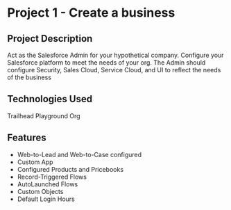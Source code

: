 # Project 1 - Create a business
## Project Description
Act as the Salesforce Admin for your hypothetical company. Configure your Salesforce platform to meet the needs of your org.  The Admin should configure Security, Sales Cloud, Service Cloud, and UI to reflect the needs of the business

## Technologies Used
Trailhead Playground Org

## Features
- Web-to-Lead and Web-to-Case configured
- Custom App
- Configured Products and Pricebooks
- Record-Triggered Flows
- AutoLaunched Flows
- Custom Objects
- Default Login Hours
